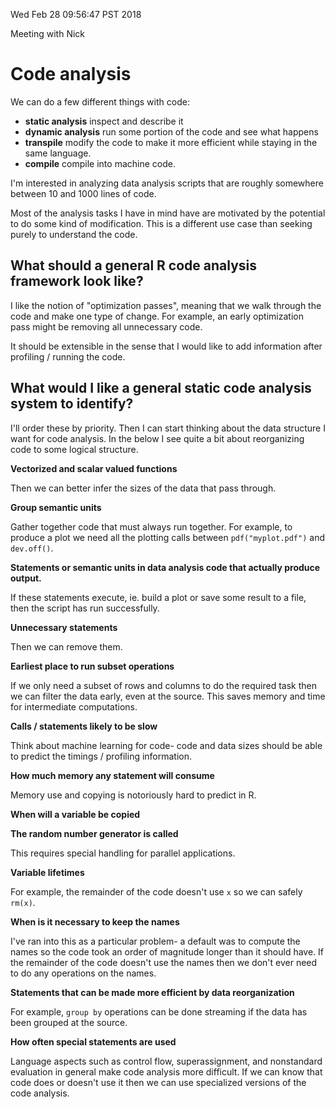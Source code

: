 Wed Feb 28 09:56:47 PST 2018

Meeting with Nick

# Code analysis 

We can do a few different things with code:

- __static analysis__ inspect and describe it
- __dynamic analysis__ run some portion of the code and see what happens
- __transpile__ modify the code to make it more efficient while staying in
  the same language.
- __compile__ compile into machine code.

I'm interested in analyzing data analysis scripts that are roughly
somewhere between 10 and 1000 lines of code.

Most of the analysis tasks I have in mind have are motivated by the
potential to do some kind of modification. This is a different use case
than seeking purely to understand the code.

## What should a general R code analysis framework look like?

I like the notion of "optimization passes", meaning that we walk through the
code and make one type of change. For example, an early optimization pass
might be removing all unnecessary code.

It should be extensible in the sense that I would like to add information
after profiling / running the code.


## What would I like a general static code analysis system to identify?

I'll order these by priority. Then I can start thinking about the data
structure I want for code analysis. In the below I see quite a bit about
reorganizing code to some logical structure.

__Vectorized and scalar valued functions__

Then we can better infer the sizes of the data that pass through.

__Group semantic units__

Gather together code that must always run together. For example, to
produce a plot we need all the plotting calls between `pdf("myplot.pdf")`
and `dev.off()`.

__Statements or semantic units in data analysis code that actually produce
output.__

If these statements execute, ie. build a plot or save some result to a
file, then the script has run successfully. 

__Unnecessary statements__

Then we can remove them.

__Earliest place to run subset operations__

If we only need a subset of rows and columns to do the required task then
we can filter the data early, even at the source. This saves memory and
time for intermediate computations.

__Calls / statements likely to be slow__

Think about machine learning for code- code and data sizes should be able
to predict the timings / profiling information.

__How much memory any statement will consume__

Memory use and copying is notoriously hard to predict in R.

__When will a variable be copied__

__The random number generator is called__

This requires special handling for parallel applications.

__Variable lifetimes__

For example, the remainder of the code doesn't use `x` so we can safely `rm(x)`.

__When is it necessary to keep the names__

I've ran into this as a particular problem- a default was to compute the
names so the code took an order of magnitude longer than it should have.
If the remainder of the code doesn't use the names then we don't ever need
to do any operations on the names.

__Statements that can be made more efficient by data reorganization__

For example, `group by` operations can be done streaming if the data
has been grouped at the source.

__How often special statements are used__

Language aspects such as control flow, superassignment, and nonstandard
evaluation in general make code analysis more difficult. If we can know
that code does or doesn't use it then we can use specialized versions of
the code analysis.
